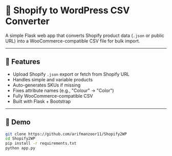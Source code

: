 # 🛒 Shopify to WordPress CSV Converter

A simple Flask web app that converts Shopify product data (`.json` or public URL) into a WooCommerce-compatible CSV file for bulk import.

---

## 🚀 Features

- Upload Shopify `.json` export or fetch from Shopify URL
- Handles simple and variable products
- Auto-generates SKUs if missing
- Fixes attribute names (e.g., "Colour" → "Color")
- Fully WooCommerce-compatible CSV
- Built with Flask + Bootstrap

---

## 🧪 Demo

```bash
git clone https://github.com/arifmanzoor11/Shopify2WP
cd Shopify2WP
pip install -r requirements.txt
python app.py
